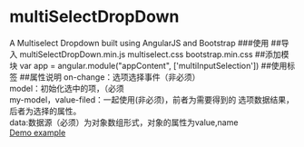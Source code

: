 # multiSelectDropDown

A Multiselect Dropdown built using AngularJS and Bootstrap
###使用
##导入
multiSelectDropDown.min.js
multiselect.css
bootstrap.min.css
##添加模块
var app = angular.module("appContent", ['multiInputSelection'])
##使用标签
<multi-select-drop-down
                max-show="3"
                on-change="setTabDirty"
                model="selectedOptions"
                my-model="myData"
                value-filed="value"
                data="options">
</multi-select-drop-down>
##属性说明
on-change：选项选择事件（非必须）  
model：初始化选中的项，（必须  
my-model，value-filed：一起使用(非必须)，前者为需要得到的
选项数据结果，后者为选择的属性。  
data:数据源（必须）为对象数组形式，对象的属性为value,name  
[Demo example](https://plnkr.co/edit/RyILWrBwWh4Nxh04W47R?p=preview)


